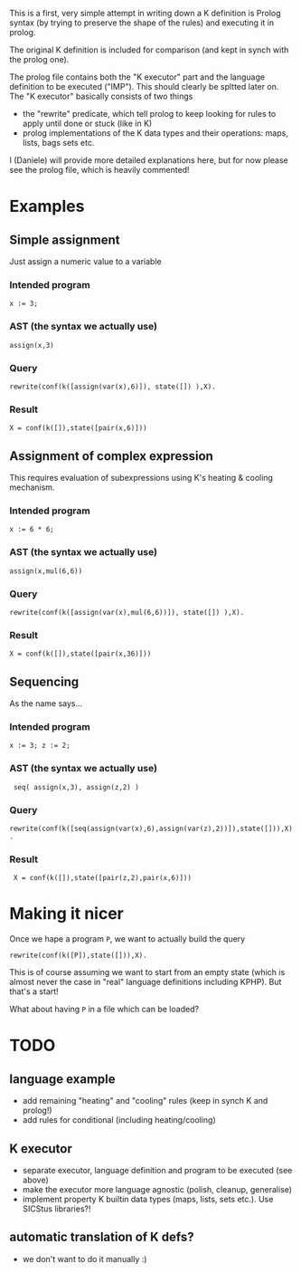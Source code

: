This is a first, very simple attempt in writing down a K definition is Prolog syntax (by trying to preserve the shape of the rules) 
and executing it in prolog. 

The original K definition is included for comparison (and kept in synch with the prolog one).

The prolog file contains both the "K executor" part and the language definition to be executed ("IMP"). This should clearly be spltted later on. 
The "K executor" basically consists of two things 
* the "rewrite" predicate, which tell prolog to keep looking for rules to apply until done or stuck (like in K) 
* prolog implementations of the K data types and their operations: maps, lists, bags sets etc.  

I (Daniele) will provide more detailed explanations here, but for now please see the prolog file, which is heavily commented! 
# Examples

## Simple assignment

Just assign a numeric value to a variable

### Intended program

`x := 3;`

### AST (the syntax we actually use)

`assign(x,3)`

### Query

`rewrite(conf(k([assign(var(x),6)]), state([]) ),X).`

### Result

`X = conf(k([]),state([pair(x,6)]))`

## Assignment of complex expression

This requires evaluation of subexpressions using K's heating & cooling mechanism. 

### Intended program

`x := 6 * 6;`

### AST (the syntax we actually use)

`assign(x,mul(6,6))`

### Query

`rewrite(conf(k([assign(var(x),mul(6,6))]), state([]) ),X).`

### Result

`X = conf(k([]),state([pair(x,36)]))`

## Sequencing

As the name says...

### Intended program

`x := 3;
 z := 2;`

### AST (the syntax we actually use)

` seq(
          assign(x,3),
          assign(z,2)
        )`

### Query

`rewrite(conf(k([seq(assign(var(x),6),assign(var(z),2))]),state([])),X).`

### Result

` X = conf(k([]),state([pair(z,2),pair(x,6)]))`

# Making it nicer

Once we hape a program `P`, we want to actually build the query 

`rewrite(conf(k([P]),state([])),X).`

This is of course assuming we want to start from an empty state (which is almost never the case in "real" language definitions including KPHP). But that's a start! 

What about having `P` in a file which can be loaded? 

# TODO
## language example
* add remaining "heating" and "cooling" rules (keep in synch K and prolog!) 
* add rules for conditional (including heating/cooling)

## K executor
* separate executor, language definition and program to be executed (see above)
* make the executor more language agnostic (polish, cleanup, generalise) 
* implement property K builtin data types (maps, lists, sets etc.). Use SICStus libraries?!

## automatic translation of K defs?
* we don't want to do it manually :) 
